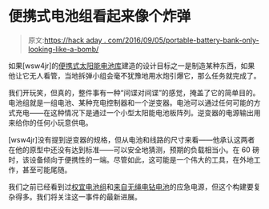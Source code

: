 # 便携式电池组看起来像个炸弹

> 原文:[https://hack aday . com/2016/09/05/portable-battery-bank-only-looking-like-a-bomb/](https://hackaday.com/2016/09/05/portable-battery-bank-only-looks-like-a-bomb/)

如果[wsw4jr]的[便携式太阳能电池库](https://imgur.com/gallery/b8Jpi)建造的设计目标之一是制造某种东西，如果他让它无人看管，当地拆弹小组会毫不犹豫地用水炮引爆它，那么任务就完成了。

我们开玩笑，但真的，整件事有一种“间谍对间谍”的感觉，掩盖了它的简单目的。电池组就是一组电池、某种充电控制器和一个逆变器。电池可以通过任何可能的方式充电——在这种情况下是通过一个小型太阳能电池板阵列。逆变器的电源输出用来给你的任何小玩意供电。

[wsw4jr]没有提到逆变器的规格，但从电池和线路的尺寸来看——他承认这两者在他的原型中还没有达到标准——可以安全地猜测，预期的负载相当小。在 60 磅时，该设备倾向于便携性的一端。尽管如此，这可能是一个伟大的工具，在外地工作，甚至可能尾随。

我们之前已经看到过[权宜电池组](http://hackaday.com/2015/12/17/gutted-usb-power-packs-run-your-tv/)和[来自无绳电钻电池](http://hackaday.com/2015/01/31/emergency-power-based-on-cordless-drill-batteries/)的应急电源，但这个构建要复杂得多。我们将关注这一事件的最新进展。